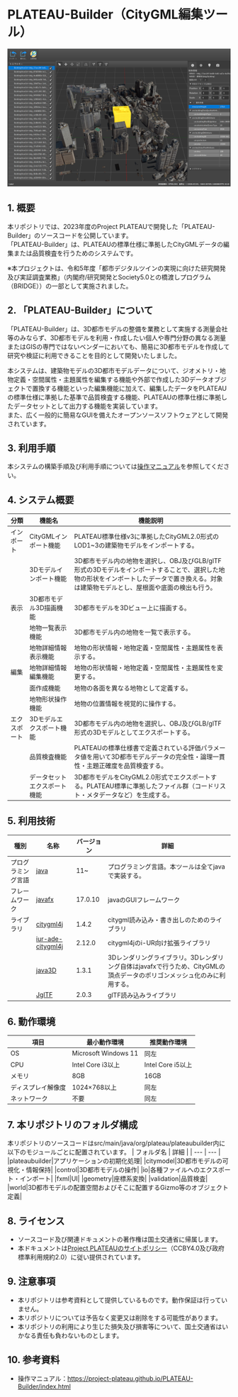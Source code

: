 # PLATEAU-Builder（CityGML編集ツール）
![スクリーンショット 2024-02-14 171551](./Documentation/resources/Index/index.png)


## 1. 概要
本リポジトリでは、2023年度のProject PLATEAUで開発した「PLATEAU-Builder」のソースコードを公開しています。  
「PLATEAU-Builder」は、PLATEAUの標準仕様に準拠したCityGMLデータの編集または品質検査を行うためのシステムです。

※本プロジェクトは、令和5年度「都市デジタルツインの実現に向けた研究開発及び実証調査業務」（内閣府/研究開発とSociety5.0との橋渡しプログラム（BRIDGE））の一部として実施されました。

## 2. 「PLATEAU-Builder」について
「PLATEAU-Builder」は、3D都市モデルの整備を業務として実施する測量会社等のみならず、3D都市モデルを利用・作成したい個人や専門分野の異なる測量またはGISの専門ではないベンダーにおいても、簡易に3D都市モデルを作成して研究や検証に利用できることを目的として開発いたしました。

本システムは、建築物モデルの3D都市モデルデータについて、ジオメトリ・地物定義・空間属性・主題属性を編集する機能や外部で作成した3Dデータオブジェクトで置換する機能といった編集機能に加えて、編集したデータをPLATEAUの標準仕様に準拠した基準で品質検査する機能、PLATEAUの標準仕様に準拠したデータセットとして出力する機能を実装しています。  
また、広く一般的に簡易なGUIを備えたオープンソースソフトウェアとして開発されています。

## 3. 利用手順
本システムの構築手順及び利用手順については[操作マニュアル](https://project-plateau.github.io/PLATEAU-Builder/index.html)を参照してください。

## 4. システム概要
|分類|機能名|機能説明|
|---|---|---|
|インポート|CityGMLインポート機能|PLATEAU標準仕様v3に準拠したCityGML2.0形式のLOD1~3の建築物モデルをインポートする。|
||3Dモデルインポート機能|3D都市モデル内の地物を選択し、OBJ及びGLB/glTF形式の3Dモデルをインポートすることで、選択した地物の形状をインポートしたデータで置き換える。対象は建築物モデルとし、屋根面や底面の検出も行う。|
|表示|3D都市モデル3D描画機能|3D都市モデルを3Dビュー上に描画する。|
||地物一覧表示機能|3D都市モデル内の地物を一覧で表示する。|
||地物詳細情報表示機能|地物の形状情報・地物定義・空間属性・主題属性を表示する。|
|編集|地物詳細情報編集機能|地物の形状情報・地物定義・空間属性・主題属性を変更する。|
||面作成機能|地物の各面を異なる地物として定義する。|
||地物形状操作機能|地物の位置情報を視覚的に操作する。|
|エクスポート|3Dモデルエクスポート機能|3D都市モデル内の地物を選択し、OBJ及びGLB/glTF形式の3Dモデルとしてエクスポートする。|
||品質検査機能|PLATEAUの標準仕様書で定義されている評価パラメータ値を用いて3D都市モデルデータの完全性・論理一貫性・主題正確度を品質検査する。|
||データセットエクスポート機能|3D都市モデルをCityGML2.0形式でエクスポートする。PLATEAU標準に準拠したファイル群（コードリスト・メタデータなど）を生成する。|

## 5. 利用技術
| 種別 | 名称 | バージョン | 詳細 |
| --- | --- | --- | --- |
|プログラミング言語|[java](https://www.java.com/ja/)|11~|プログラミング言語。本ツールは全てjavaで実装する。|
|フレームワーク|[javafx](https://openjfx.io/)|17.0.10|javaのGUIフレームワーク|
|ライブラリ|[citygml4j](https://github.com/citygml4j/citygml4j)|1.4.2|citygml読み込み・書き出しのためのライブラリ|
||[iur-ade-citygml4j](https://github.com/citygml4j/iur-ade-citygml4j)|2.12.0|citygml4jのi-UR向け拡張ライブラリ|
||[java3D](https://www.oracle.com/java/technologies/javase/java-3d.html)|1.3.1|3Dレンダリングライブラリ。3Dレンダリング自体はjavafxで行うため、CityGMLの頂点データのポリゴンメッシュ化のみに利用する。|
||[JglTF](https://github.com/javagl/JglTF)|2.0.3|glTF読み込みライブラリ|

## 6. 動作環境
| 項目 | 最小動作環境 | 推奨動作環境 |
| --- | --- | --- |
|OS|Microsoft Windows 11|同左|
|CPU|Intel Core i3以上|Intel Core i5以上|
|メモリ|8GB|16GB|
|ディスプレイ解像度|1024×768以上|同左|
|ネットワーク|不要|同左|

## 7. 本リポジトリのフォルダ構成
本リポジトリのソースコードはsrc/main/java/org/plateau/plateaubuilder内に以下のモジュールごとに配置されています。
| フォルダ名 | 詳細 |
| --- | --- |
|plateaubuilder|アプリケーションの初期化処理|
|citymodel|3D都市モデルの可視化・情報保持|
|control|3D都市モデルの操作|
|io|各種ファイルへのエクスポート・インポート|
|fxml|UI|
|geometry|座標系変換|
|validation|品質検査|
|world|3D都市モデルの配置空間およびそこに配置するGizmo等のオブジェクト定義|

## 8. ライセンス
- ソースコード及び関連ドキュメントの著作権は国土交通省に帰属します。
- 本ドキュメントは[Project PLATEAUのサイトポリシー](https://www.mlit.go.jp/plateau/site-policy/)（CCBY4.0及び政府標準利用規約2.0）に従い提供されています。

## 9. 注意事項
- 本リポジトリは参考資料として提供しているものです。動作保証は行っていません。
- 本リポジトリについては予告なく変更又は削除をする可能性があります。
- 本リポジトリの利用により生じた損失及び損害等について、国土交通省はいかなる責任も負わないものとします。

## 10. 参考資料
- 操作マニュアル：https://project-plateau.github.io/PLATEAU-Builder/index.html
